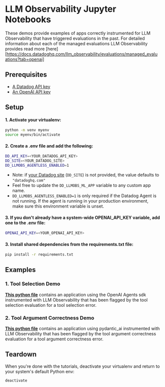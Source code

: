 # LLM Observability Jupyter Notebooks

These demos provide examples of apps correctly instrumented for LLM Observability that have triggered evaluations in the past. For detailed information about each of the managed evaluations LLM Observability provides read more [here][https://docs.datadoghq.com/llm_observability/evaluations/managed_evaluations?tab=openai]

## Prerequisites

- [A Datadog API key](https://docs.datadoghq.com/account_management/api-app-keys)
- [An OpenAI API key](https://platform.openai.com/docs/quickstart/account-setup)

## Setup

#### 1. Activate your virtualenv:

```bash
python -m venv myenv
source myenv/bin/activate
```

#### 2. Create a .env file and add the following:

```bash
DD_API_KEY=<YOUR_DATADOG_API_KEY>
DD_SITE=<YOUR_DATADOG_SITE>
DD_LLMOBS_AGENTLESS_ENABLED=1
```

- Note: if [your Datadog site](https://docs.datadoghq.com/getting_started/site/#access-the-datadog-site) (`DD_SITE`) is not provided, the value defaults to `"datadoghq.com"`
- Feel free to update the `DD_LLMOBS_ML_APP` variable to any custom app name.
- `DD_LLMOBS_AGENTLESS_ENABLED=1` is only required if the Datadog Agent is not running. If the agent is running in your production environment, make sure this environment variable is unset.


#### 3. If you don't already have a system-wide OPENAI_API_KEY variable, add one to the .env file:

```bash
OPENAI_API_KEY=<YOUR_OPENAI_API_KEY>
```

#### 3. Install shared dependencies from the requirements.txt file:

```bash
pip install -r requirements.txt
```

## Examples

### 1. Tool Selection Demo

**[This python file](./1-tool-selection-demo.py)** contains an application using the OpenAI Agents sdk instrumented with LLM Observability that has been flagged by the tool selection evaluation for a tool selection error.

### 2. Tool Argument Correctness Demo

**[This python file](./2-tool-argument-correctness-demo.py)** contains an application using pydantic_ai instrumented with LLM Observability that has been flagged by the tool argument correctness evaluation for a tool argument correctness error.

## Teardown

When you're done with the tutorials, deactivate your virtualenv and return to your system's default Python env:

```bash
deactivate
```
